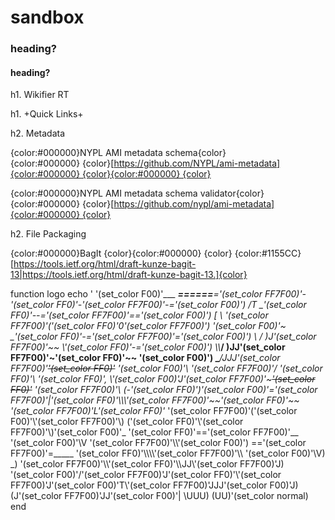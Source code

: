 # sandbox
### heading?
#### heading?
h1. Wikifier RT

h1. +Quick Links+

h2. Metadata

{color:#000000}NYPL AMI metadata schema{color}{color:#000000} {color}[https://github.com/NYPL/ami-metadata]{color:#000000} {color}{color:#000000} {color}

{color:#000000}NYPL AMI metadata schema validator{color}{color:#000000} {color}[https://github.com/nypl/ami-metadata]{color:#000000} {color}

h2. File Packaging

{color:#000000}BagIt {color}{color:#000000} {color} {color:#1155CC}[https://tools.ietf.org/html/draft-kunze-bagit-13|https://tools.ietf.org/html/draft-kunze-bagit-13.]{color}




function logo
    echo '                 '(set_color F00)'___
  ___======____='(set_color FF7F00)'-'(set_color FF0)'-'(set_color FF7F00)'-='(set_color F00)')
/T            \_'(set_color FF0)'--='(set_color FF7F00)'=='(set_color F00)')
[ \ '(set_color FF7F00)'('(set_color FF0)'0'(set_color FF7F00)')   '(set_color F00)'\~    \_'(set_color FF0)'-='(set_color FF7F00)'='(set_color F00)')
 \      / )J'(set_color FF7F00)'~~    \\'(set_color FF0)'-='(set_color F00)')
  \\\\___/  )JJ'(set_color FF7F00)'~'(set_color FF0)'~~   '(set_color F00)'\)
   \_____/JJJ'(set_color FF7F00)'~~'(set_color FF0)'~~    '(set_color F00)'\\
   '(set_color FF7F00)'/ '(set_color FF0)'\  '(set_color FF0)', \\'(set_color F00)'J'(set_color FF7F00)'~~~'(set_color FF0)'~~     '(set_color FF7F00)'\\
  (-'(set_color FF0)'\)'(set_color F00)'\='(set_color FF7F00)'|'(set_color FF0)'\\\\\\'(set_color FF7F00)'~~'(set_color FF0)'~~       '(set_color FF7F00)'L_'(set_color FF0)'_
  '(set_color FF7F00)'('(set_color F00)'\\'(set_color FF7F00)'\\)  ('(set_color FF0)'\\'(set_color FF7F00)'\\\)'(set_color F00)'_           '(set_color FF0)'\=='(set_color FF7F00)'__
   '(set_color F00)'\V    '(set_color FF7F00)'\\\\'(set_color F00)'\) =='(set_color FF7F00)'=_____   '(set_color FF0)'\\\\\\\\'(set_color FF7F00)'\\\\
          '(set_color F00)'\V)     \_) '(set_color FF7F00)'\\\\'(set_color FF0)'\\\\JJ\\'(set_color FF7F00)'J\)
                      '(set_color F00)'/'(set_color FF7F00)'J'(set_color FF0)'\\'(set_color FF7F00)'J'(set_color F00)'T\\'(set_color FF7F00)'JJJ'(set_color F00)'J)
                      (J'(set_color FF7F00)'JJ'(set_color F00)'| \UUU)
                       (UU)'(set_color normal)
end
